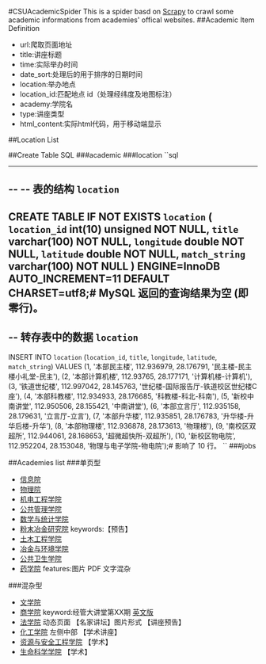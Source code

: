#CSUAcademicSpider
This is a spider basd on [Scrapy](https://github.com/scrapy/scrapy) to crawl some academic informations from  academies' offical websites.
##Academic Item Definition
- url:爬取页面地址
- title:讲座标题
- time:实际举办时间
- date_sort:处理后的用于排序的日期时间
- location:举办地点
- location_id:匹配地点 id（处理经纬度及地图标注）　
- academy:学院名
- type:讲座类型
- html_content:实际html代码，用于移动端显示

##Location List

##Create Table SQL
###academic
###location
``sql
-- --------------------------------------------------------

--
-- 表的结构 `location`
--

CREATE TABLE IF NOT EXISTS `location` (
  `location_id` int(10) unsigned NOT NULL,
  `title` varchar(100) NOT NULL,
  `longitude` double NOT NULL,
  `latitude` double NOT NULL,
  `match_string` varchar(100) NOT NULL
) ENGINE=InnoDB AUTO_INCREMENT=11 DEFAULT CHARSET=utf8;# MySQL 返回的查询结果为空 (即零行)。
--
-- 转存表中的数据 `location`
--

INSERT INTO `location` (`location_id`, `title`, `longitude`, `latitude`, `match_string`) VALUES
(1, '本部民主楼', 112.936979, 28.176791, '民主楼-民主楼小礼堂-民主'),
(2, '本部计算机楼', 112.93765, 28.177171, '计算机楼-计算机'),
(3, '铁道世纪楼', 112.997042, 28.145763, '世纪楼-国际报告厅-铁道校区世纪楼C座'),
(4, '本部科教楼', 112.934933, 28.176685, '科教楼-科北-科南'),
(5, '新校中南讲堂', 112.950506, 28.155421, '中南讲堂'),
(6, '本部立言厅', 112.935158, 28.179631, '立言厅-立言'),
(7, '本部升华楼', 112.935851, 28.176783, '升华楼-升华后楼-升华'),
(8, '本部物理楼', 112.936878, 28.173613, '物理楼'),
(9, '南校区双超所', 112.944061, 28.168653, '超微超快所-双超所'),
(10, '新校区物电院', 112.952204, 28.153048, '物理与电子学院-物电院');# 影响了 10 行。
``
###jobs

##Academies list
###单页型
- [信息院](http://sise.csu.edu.cn/index/xsbg.htm)
- [物理院](http://wl.csu.edu.cn/Firspage.aspx?strid=a88f17dd-f1ad-4148-90ce-8e22a464197a&id=20)
- [机电工程学院](http://cmee.csu.edu.cn/Content.aspx?moduleid=deba87c1-a197-4047-82bd-f9d7006418d7&id=7)
- [公共管理学院](http://csuspa.csu.edu.cn/catalog/25/index_1.htm)
- [数学与统计学院](http://math.csu.edu.cn/lb.jsp?urltype=tree.TreeTempUrl&wbtreeid=1217)
- [粉末冶金研究院](http://pmri.csu.edu.cn/News/DefaultNews.aspx?NewsTypeID=120130) keywords:【预告】  
- [土木工程学院](http://civil.csu.edu.cn/Content.aspx?moduleid=0104&id=8)
- [冶金与环境学院](http://smse.csu.edu.cn/Firspage.aspx?strId=8d553b06-83bd-4273-9942-477ab75616c9&id=0)
- [公共卫生学院](http://sph.csu.edu.cn/info/1031/2224.htm)
- [药学院](http://yxy.csu.edu.cn/index/xshd.htm)  features:图片 PDF 文字混杂  


###混杂型  
- [文学院](http://wxy.csu.edu.cn/index/xygg.htm)
- [商学院](http://bs.csu.edu.cn/plus/list.php?tid=15) keyword:经管大讲堂第XX期  [英文版]( http://bse.csu.edu.cn/seminars/) 
- [法学院](http://law.csu.edu.cn/Secondarypage.aspx?moduleid=0501&id=0) 动态页面 【名家讲坛】图片形式 【讲座预告】
- [化工学院](http://ccce.csu.edu.cn/index.html)  左侧中部 【学术讲座】
- [资源与安全工程学院](http://srse.csu.edu.cn/channels/596.html) 【学术】
- [生命科学学院](http://life.csu.edu.cn/index.php/category/%E9%80%9A%E7%9F%A5%E5%85%AC%E5%91%8A/) 【学术】